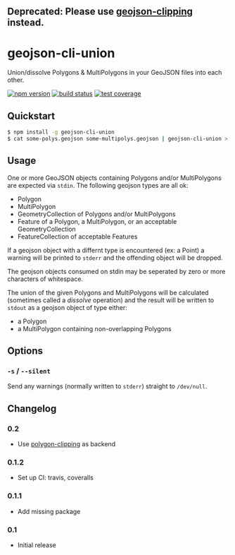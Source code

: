 ## Deprecated: Please use [geojson-clipping](https://github.com/mfogel/geojson-clipping) instead.

# geojson-cli-union

Union/dissolve Polygons & MultiPolygons in your GeoJSON files into each other.

[![npm version](https://img.shields.io/npm/v/geojson-cli-union.svg)](https://www.npmjs.com/package/geojson-cli-union)
[![build status](https://img.shields.io/travis/mfogel/geojson-cli-union.svg)](https://travis-ci.org/mfogel/geojson-cli-union)
[![test coverage](https://img.shields.io/coveralls/mfogel/geojson-cli-union/master.svg)](https://coveralls.io/r/mfogel/geojson-cli-union)

## Quickstart

```sh
$ npm install -g geojson-cli-union
$ cat some-polys.geojson some-multipolys.geojson | geojson-cli-union > a-poly-or-multipoly.geojson
```

## Usage

One or more GeoJSON objects containing Polygons and/or MultiPolygons are expected via `stdin`. The following geojson types are all ok:

 * Polygon
 * MultiPolygon
 * GeometryCollection of Polygons and/or MultiPolygons
 * Feature of a Polygon, a MultiPolygon, or an acceptable GeometryCollection
 * FeatureCollection of acceptable Features

If a geojson object with a differnt type is encountered (ex: a Point) a warning will be printed to `stderr` and the offending object will be dropped.

The geojson objects consumed on stdin may be seperated by zero or more characters of whitespace.

The union of the given Polygons and MultiPolygons will be calculated (sometimes called a *dissolve* operation) and the result will be written to `stdout` as a geojson object of type either:

 * a Polygon
 * a MultiPolygon containing non-overlapping Polygons

## Options

### `-s` / `--silent`

Send any warnings (normally written to `stderr`) straight to `/dev/null`.

## Changelog

### 0.2

* Use [polygon-clipping](https://www.npmjs.com/package/polygon-clipping) as backend

### 0.1.2

* Set up CI: travis, coveralls

### 0.1.1

* Add missing package

### 0.1

* Initial release
